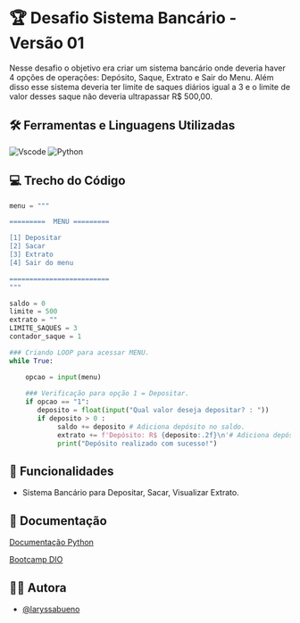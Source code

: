 # 🏆 Desafio Sistema Bancário - Versão 01

Nesse desafio o objetivo era criar um sistema bancário onde deveria haver 4 opções de operações: Depósito, Saque, Extrato e Sair do Menu.
Além disso esse sistema deveria ter limite de saques diários igual a 3 e o limite de valor desses saque não deveria ultrapassar R$ 500,00.


## 🛠 Ferramentas e Linguagens Utilizadas

![Vscode](https://img.shields.io/badge/Vscode-007ACC?style=for-the-badge&logo=visual-studio-code&logoColor=white)
![Python](https://img.shields.io/badge/python-3670A0?style=for-the-badge&logo=python&logoColor=ffdd54)



## 💻 Trecho do Código

```python
menu = """

=========  MENU =========

[1] Depositar
[2] Sacar
[3] Extrato
[4] Sair do menu

=========================
"""

saldo = 0
limite = 500
extrato = ""
LIMITE_SAQUES = 3
contador_saque = 1

### Criando LOOP para acessar MENU.
while True:

    opcao = input(menu)
    
    ### Verificação para opção 1 = Depositar.
    if opcao == "1":
       deposito = float(input("Qual valor deseja depositar? : "))
       if deposito > 0 :
            saldo += deposito # Adiciona depósito no saldo.
            extrato += f'Depósito: R$ {deposito:.2f}\n'# Adiciona depósito no histórico do extrato.
            print("Depósito realizado com sucesso!")
```


## 📌 Funcionalidades

- Sistema Bancário para Depositar, Sacar, Visualizar Extrato.



## 📖 Documentação

[Documentação Python](https://docs.python.org/pt-br/3/tutorial/controlflow.html)

[Bootcamp DIO](https://web.dio.me/project/desafio-de-projeto-criando-um-sistema-bancario/learning/fa812356-0da6-4a85-9ffb-8b255748a288?back=/track/engenharia-dados-python&tab=undefined&moduleId=undefined)


## 👩‍💻 Autora

- [@laryssabueno](https://www.github.com/laryssabueno)

